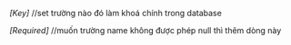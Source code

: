 _[Key]_ //set trường nào đó làm khoá chính trong database

_[Required]_ //muốn trường name không được phép null thì thêm dòng này